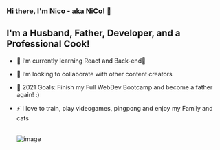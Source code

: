 ### Hi there, I'm Nico - aka NiCo! 👋

## I'm a Husband, Father, Developer, and a Professional Cook!

- 🌱 I’m currently learning React and Back-end🤣
- 👯 I’m looking to collaborate with other content creators
- 🥅 2021 Goals: Finish my Full WebDev Bootcamp and become a father again! :)
- ⚡ I love to train, play videogames, pingpong and enjoy my Family and cats

    <br /> ![image](https://user-images.githubusercontent.com/69300841/112184890-f3509d00-8bff-11eb-9d10-f52e2b30b6d9.png)


